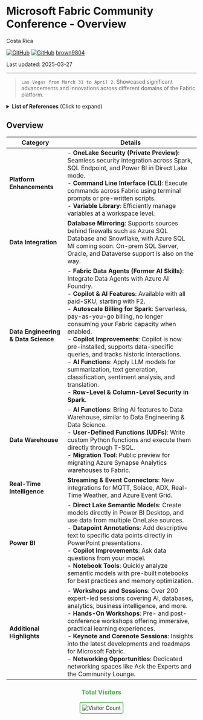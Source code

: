 #  Microsoft Fabric Community Conference - Overview 

Costa Rica

[![GitHub](https://badgen.net/badge/icon/github?icon=github&label)](https://github.com)
[![GitHub](https://img.shields.io/badge/--181717?logo=github&logoColor=ffffff)](https://github.com/)
[brown9804](https://github.com/brown9804)

Last updated: 2025-03-27

----------

>  `Las Vegas from March 31 to April 2`. Showcased significant advancements and innovations across different domains of the Fabric platform.


<details>
<summary><b>List of References</b> (Click to expand)</summary>

</details>

## Overview

| **Category**                | **Details**                                                                                                                                                                                                                                                                                                                                 |
|-----------------------------|-----------------------------------------------------------------------------------------------------------------------------------------------------------------------------------------------------------------------------------------------------------------------------------------------------------------------------------------------|
| **Platform Enhancements**   | - **OneLake Security (Private Preview)**: Seamless security integration across Spark, SQL Endpoint, and Power BI in Direct Lake mode.<br/> - **Command Line Interface (CLI)**: Execute commands across Fabric using terminal prompts or pre-written scripts.<br/> - **Variable Library**: Efficiently manage variables at a workspace level. |
| **Data Integration**        | **Database Mirroring**: Supports sources behind firewalls such as Azure SQL Database and Snowflake, with Azure SQL MI coming soon. On-prem SQL Server, Oracle, and Dataverse support is also on the way.                                                                                                                                  |
| **Data Engineering & Data Science** | - **Fabric Data Agents (Former AI Skills)**: Integrate Data Agents with Azure AI Foundry.<br/> - **Copilot & AI Features**: Available with all paid-SKU, starting with F2.<br/> - **Autoscale Billing for Spark**: Serverless, pay-as-you-go billing, no longer consuming your Fabric capacity when enabled.<br/> - **Copilot Improvements**: Copilot is now pre-installed, supports data-specific queries, and tracks historic interactions.<br/> - **AI Functions**: Apply LLM models for summarization, text generation, classification, sentiment analysis, and translation.<br/> - **Row-Level & Column-Level Security in Spark**. |
| **Data Warehouse**          | - **AI Functions**: Bring AI features to Data Warehouse, similar to Data Engineering & Data Science.<br/> - **User-Defined Functions (UDFs)**: Write custom Python functions and execute them directly through T-SQL.<br/> - **Migration Tool**: Public preview for migrating Azure Synapse Analytics warehouses to Fabric.                  |
| **Real-Time Intelligence**  | **Streaming & Event Connectors**: New integrations for MQTT, Solace, ADX, Real-Time Weather, and Azure Event Grid.                                                                                                                                                                                                                       |
| **Power BI**                | - **Direct Lake Semantic Models**: Create models directly in Power BI Desktop, and use data from multiple OneLake sources.<br/> - **Datapoint Annotations**: Add descriptive text to specific data points directly in PowerPoint presentations.<br/> - **Copilot Improvements**: Ask data questions from your model.<br/> - **Notebook Tools**: Quickly analyze semantic models with pre-built notebooks for best practices and memory optimization. |
| **Additional Highlights**   | - **Workshops and Sessions**: Over 200 expert-led sessions covering AI, databases, analytics, business intelligence, and more.<br/> - **Hands-On Workshops**: Pre- and post-conference workshops offering immersive, practical learning experiences.<br/> - **Keynote and Corenote Sessions**: Insights into the latest developments and roadmaps for Microsoft Fabric.<br/> - **Networking Opportunities**: Dedicated networking spaces like Ask the Experts and the Community Lounge. |



<div align="center">
  <h3 style="color: #4CAF50;">Total Visitors</h3>
  <img src="https://profile-counter.glitch.me/brown9804/count.svg" alt="Visitor Count" style="border: 2px solid #4CAF50; border-radius: 5px; padding: 5px;"/>
</div>
